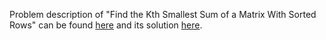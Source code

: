 Problem description of "Find the Kth Smallest Sum of a Matrix With Sorted Rows" can be found [here](https://leetcode.com/problems/find-the-kth-smallest-sum-of-a-matrix-with-sorted-rows/description/) and its solution [here](https://github.com/aurimas13/LeetCode-HackerRank-MAANG/blob/main/LeetCode/Python%20Solutions/Find%20the%20Index%20of%20the%20First%20Occurrence%20in%20a%20String%20/find.py).
